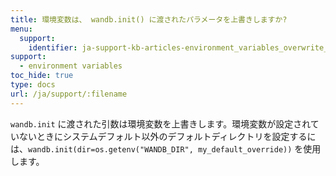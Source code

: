 ```yaml
---
title: 環境変数は、 wandb.init() に渡されたパラメータを上書きしますか?
menu:
  support:
    identifier: ja-support-kb-articles-environment_variables_overwrite_parameters
support:
  - environment variables
toc_hide: true
type: docs
url: /ja/support/:filename
---
```

`wandb.init` に渡された引数は環境変数を上書きします。環境変数が設定されていないときにシステムデフォルト以外のデフォルトディレクトリを設定するには、`wandb.init(dir=os.getenv("WANDB_DIR", my_default_override))` を使用します。